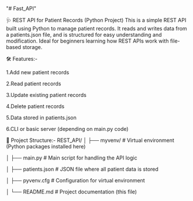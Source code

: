 "# Fast_API" 

🩺 REST API for Patient Records (Python Project)
This is a simple REST API built using Python to manage patient records. It reads and writes data from a patients.json file, and is structured for easy understanding and modification. Ideal for beginners learning how REST APIs work with file-based storage.

🛠 Features:-

1.Add new patient records

2.Read patient records

3.Update existing patient records

4.Delete patient records

5.Data stored in patients.json

6.CLI or basic server (depending on main.py code)

📁 Project Structure:-
REST_API/
│
├── myvenv/               # Virtual environment (Python packages installed here)

│
├── main.py               # Main script for handling the API logic

│
├── patients.json         # JSON file where all patient data is stored

│
├── pyvenv.cfg            # Configuration for virtual environment

│
└── README.md             # Project documentation (this file)

